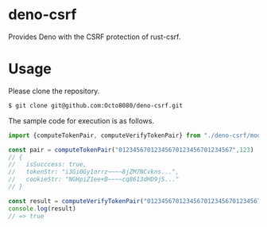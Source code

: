 # deno-csrf
Provides Deno with the CSRF protection of rust-csrf.

# Usage

Please clone the repository.

```sh
$ git clone git@github.com:Octo8080/deno-csrf.git
```

The sample code for execution is as follows.

```js
import {computeTokenPair, computeVerifyTokenPair} from "./deno-csrf/mod.ts"

const pair = computeTokenPair("01234567012345670123456701234567",123)
// {
//   isSucccess: true,
//   tokenStr: "i3Gi0Gy1orrz~~~~8jZM7NCvkns...",
//   cookieStr: "NGHpiZ1ee+B~~~~cq8613dHD9jS..."
// }

const result = computeVerifyTokenPair("01234567012345670123456701234567", pair.tokenStr, pair.cookieStr)
console.log(result)
// => true

```